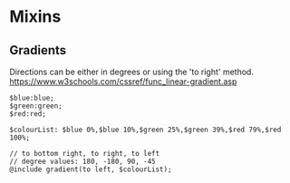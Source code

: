 # Mixins




## Gradients

Directions can be either in degrees or using the 'to right' method.
https://www.w3schools.com/cssref/func_linear-gradient.asp

```
$blue:blue;
$green:green;
$red:red;

$colourList: $blue 0%,$blue 10%,$green 25%,$green 39%,$red 79%,$red 100%; 

// to bottom right, to right, to left
// degree values: 180, -180, 90, -45 
@include gradient(to left, $colourList);
```
